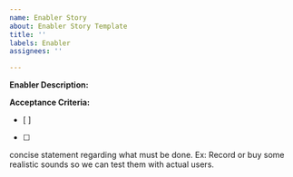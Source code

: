 ```yaml
---
name: Enabler Story
about: Enabler Story Template
title: ''
labels: Enabler
assignees: ''

---
```


**Enabler Description:** 


**Acceptance Criteria:**
- [ ] 
- [ ] 

concise statement regarding what must be done. Ex: Record or buy some realistic sounds so we can test them with actual users.
